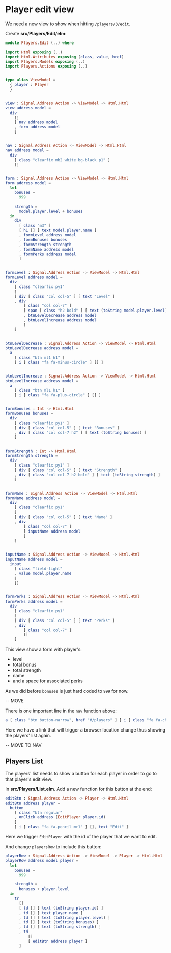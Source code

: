 # Player edit view

We need a new view to show when hitting `/players/3/edit`. 

Create __src/Players/Edit/elm__:

```elm
module Players.Edit (..) where

import Html exposing (..)
import Html.Attributes exposing (class, value, href)
import Players.Models exposing (..)
import Players.Actions exposing (..)


type alias ViewModel =
  { player : Player
  }


view : Signal.Address Action -> ViewModel -> Html.Html
view address model =
  div
    []
    [ nav address model
    , form address model
    ]


nav : Signal.Address Action -> ViewModel -> Html.Html
nav address model =
  div
    [ class "clearfix mb2 white bg-black p1" ]
    []


form : Signal.Address Action -> ViewModel -> Html.Html
form address model =
  let
    bonuses =
      999

    strength =
      model.player.level + bonuses
  in
    div
      [ class "m3" ]
      [ h1 [] [ text model.player.name ]
      , formLevel address model
      , formBonuses bonuses
      , formStrength strength
      , formName address model
      , formPerks address model
      ]


formLevel : Signal.Address Action -> ViewModel -> Html.Html
formLevel address model =
  div
    [ class "clearfix py1"
    ]
    [ div [ class "col col-5" ] [ text "Level" ]
    , div
        [ class "col col-7" ]
        [ span [ class "h2 bold" ] [ text (toString model.player.level) ]
        , btnLevelDecrease address model
        , btnLevelIncrease address model
        ]
    ]


btnLevelDecrease : Signal.Address Action -> ViewModel -> Html.Html
btnLevelDecrease address model =
  a
    [ class "btn ml1 h1" ]
    [ i [ class "fa fa-minus-circle" ] [] ]


btnLevelIncrease : Signal.Address Action -> ViewModel -> Html.Html
btnLevelIncrease address model =
  a
    [ class "btn ml1 h1" ]
    [ i [ class "fa fa-plus-circle" ] [] ]


formBonuses : Int -> Html.Html
formBonuses bonuses =
  div
    [ class "clearfix py1" ]
    [ div [ class "col col-5" ] [ text "Bonuses" ]
    , div [ class "col col-7 h2" ] [ text (toString bonuses) ]
    ]


formStrength : Int -> Html.Html
formStrength strength =
  div
    [ class "clearfix py1" ]
    [ div [ class "col col-5" ] [ text "Strength" ]
    , div [ class "col col-7 h2 bold" ] [ text (toString strength) ]
    ]


formName : Signal.Address Action -> ViewModel -> Html.Html
formName address model =
  div
    [ class "clearfix py1"
    ]
    [ div [ class "col col-5" ] [ text "Name" ]
    , div
        [ class "col col-7" ]
        [ inputName address model
        ]
    ]


inputName : Signal.Address Action -> ViewModel -> Html.Html
inputName address model =
  input
    [ class "field-light"
    , value model.player.name
    ]
    []


formPerks : Signal.Address Action -> ViewModel -> Html.Html
formPerks address model =
  div
    [ class "clearfix py1"
    ]
    [ div [ class "col col-5" ] [ text "Perks" ]
    , div
        [ class "col col-7" ]
        []
    ]
```

This view show a form with player's:

- level
- total bonus
- total strength
- name
- and a space for associated perks

As we did before `bonuses` is just hard coded to `999` for now.







-- MOVE

There is one important line in the `nav` function above:

```elm
a [ class "btn button-narrow", href "#/players" ] [ i [ class "fa fa-chevron-left" ] [], text " Players" ]
```

Here we have a link that will trigger a browser location change thus showing the players' list again.









 -- MOVE TO NAV
 
## Players List

The players' list needs to show a button for each player in order to go to that player's edit view. 

In __src/Players/List.elm__. Add a new function for this button at the end:

```elm
editBtn : Signal.Address Action -> Player -> Html.Html
editBtn address player =
  button
    [ class "btn regular"
    , onClick address (EditPlayer player.id)
    ]
    [ i [ class "fa fa-pencil mr1" ] [], text "Edit" ]
```

Here we trigger `EditPlayer` with the id of the player that we want to edit.

And change `playersRow` to include this button:

```elm
playerRow : Signal.Address Action -> ViewModel -> Player -> Html.Html
playerRow address model player =
  let
    bonuses =
      999

    strength =
      bonuses + player.level
  in
    tr
      []
      [ td [] [ text (toString player.id) ]
      , td [] [ text player.name ]
      , td [] [ text (toString player.level) ]
      , td [] [ text (toString bonuses) ]
      , td [] [ text (toString strength) ]
      , td
          []
          [ editBtn address player ]
      ]
```


